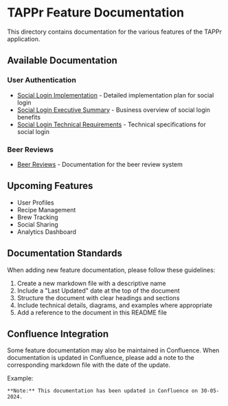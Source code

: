 # TAPPr Feature Documentation

This directory contains documentation for the various features of the TAPPr application.

## Available Documentation

### User Authentication

- [Social Login Implementation](./social-login-implementation.md) - Detailed implementation plan for social login
- [Social Login Executive Summary](./social-login-executive-summary.md) - Business overview of social login benefits
- [Social Login Technical Requirements](./social-login-technical-requirements.md) - Technical specifications for social login

### Beer Reviews

- [Beer Reviews](./beer-reviews.md) - Documentation for the beer review system

## Upcoming Features

- User Profiles
- Recipe Management
- Brew Tracking
- Social Sharing
- Analytics Dashboard

## Documentation Standards

When adding new feature documentation, please follow these guidelines:

1. Create a new markdown file with a descriptive name
2. Include a "Last Updated" date at the top of the document
3. Structure the document with clear headings and sections
4. Include technical details, diagrams, and examples where appropriate
5. Add a reference to the document in this README file

## Confluence Integration

Some feature documentation may also be maintained in Confluence. When documentation is updated in Confluence, please add a note to the corresponding markdown file with the date of the update.

Example:
```
**Note:** This documentation has been updated in Confluence on 30-05-2024.
```
